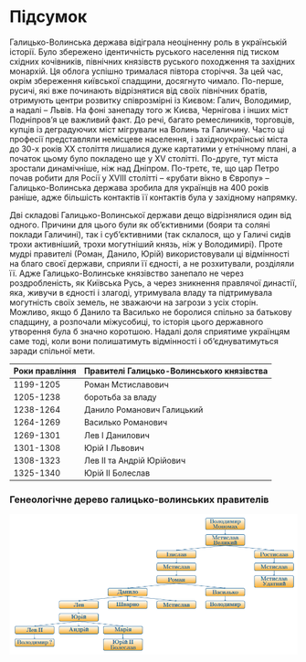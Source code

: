 Підсумок
========

Галицько-Волинська держава відіграла неоціненну роль в українській
історії. Було збережено ідентичність руського населення під тиском
східних кочівників, північних князівств руського походження та західних
монархій. Ця облога успішно трималася півтора сторіччя. За цей час,
окрім збереження київської спадщини, досягнуто чимало. По-перше, русичі,
які вже починають відрізнятися від своїх північних братів, отримують
центри розвитку співрозмірні із Києвом: Галич, Володимир, а надалі –
Львів. На фоні занепаду того ж Києва, Чернігова і інших міст Подніпров’я
це важливий факт. До речі, багато ремеслиників, торговців, купців із
деградуючих міст мігрували на Волинь та Галичину. Часто ці професії
представляли немісцеве населення, і західноукраїнські міста до 30-х
років ХХ століття лишалися дуже картатими у етнічному плані, а початок
цьому було покладено ще у XV столітті. По-друге, тут міста зростали
динамічніше, ніж над Дніпром. По-третє, те, що цар Петро почав робити
для Росії у XVIII столітті – «рубати вікно в Європу» –
Галицько-Волинська держава зробила для українців на 400 років раніше,
адже більшість контактів її контактів була у західному напрямку.

Дві складові Галицько-Волинської держави дещо відрізнялися один від
одного. Причини для цього були як об’єктивними (бояри та соляні поклади
Галичині), так і суб’єктивними (так склалося, що у Галичі сидів трохи
активніший, трохи могутніший князь, ніж у Володимирі). Проте мудрі
правителі (Роман, Данило, Юрій) використовували ці відмінності на благо
своєї держави, сприяли її єдності, а не розхитували, розділяли її. Адже
Галицько-Волинське князівство занепало не через роздробленість, як
Київська Русь, а через зникнення правлячої династії, яка, живучи в
єдності і злагоді, утримувала владу та підтримувала могутність своїх
земель, не зважаючи на загрози з усіх сторін. Можливо, якщо б Данило та
Василько не боролися спільно за батькову спадщину, а розпочали
міжусобиці, то історія цього державного утворення була б значно
коротшою. Надалі доля сприятиме українцям саме тоді, коли вони
полишатимуть відмінності і об’єднуватимуться заради спільної мети.

| Роки правління | Правителі Галицько-Волинського князівства |
| -- | -- |
| 1199-1205 | Роман Мстиславович |
| 1205-1238 | боротьба за владу |
| 1238-1264 | Данило Романович Галицький |
| 1264-1269 | Василько Романович |
| 1269-1301 | Лев І Данилович |
| 1301-1308 | Юрій І Львович |
| 1308-1323 | Лев ІІ та Андрій Юрійович |
| 1325-1340 | Юрій ІІ Болеслав |

### Генеологiчне дерево галицько-волинських правителiв

![image](derevo_gal.png)